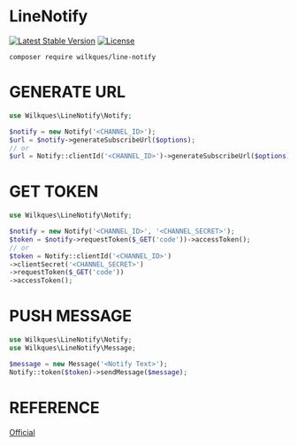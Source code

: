 # LineNotify

[![Latest Stable Version](https://poser.pugx.org/wilkques/line-notify/v/stable)](https://packagist.org/packages/wilkques/line-notify)
[![License](https://poser.pugx.org/wilkques/line-notify/license)](https://packagist.org/packages/wilkques/line-notify)

````
composer require wilkques/line-notify
````

# GENERATE URL
````php
use Wilkques\LineNotify\Notify;

$notify = new Notify('<CHANNEL_ID>');
$url = $notify->generateSubscribeUrl($options);
// or
$url = Notify::clientId('<CHANNEL_ID>')->generateSubscribeUrl($options);
````
# GET TOKEN
````php
use Wilkques\LineNotify\Notify;

$notify = new Notify('<CHANNEL_ID>', '<CHANNEL_SECRET>');
$token = $notify->requestToken($_GET('code'))->accessToken();
// or
$token = Notify::clientId('<CHANNEL_ID>')
->clientSecret('<CHANNEL_SECRET>')
->requestToken($_GET('code'))
->accessToken();
````

# PUSH MESSAGE
````php
use Wilkques\LineNotify\Notify;
use Wilkques\LineNotify\Message;

$message = new Message('<Notify Text>');
Notify::token($token)->sendMessage($message);
````

# REFERENCE
[Official](https://notify-bot.line.me/doc/en/)
